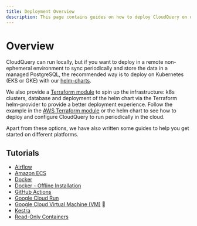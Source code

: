 ```yaml
---
title: Deployment Overview
description: This page contains guides on how to deploy CloudQuery on different platforms.
---
```


# Overview

CloudQuery can run locally, but if you want to deploy in a remote non-ephemeral environment to sync periodically and store the data in a managed PostgreSQL, the recommended way is to deploy on Kubernetes (EKS or GKE) with our [helm-charts](https://github.com/cloudquery/helm-charts).

We also provide a [Terraform module](https://github.com/cloudquery/terraform-aws-cloudquery) to spin up the infrastructure: k8s clusters, database and deployment of the helm chart via the Terraform helm-provider to provide a better deployment experience. Follow the example in the [AWS Terraform module](https://github.com/cloudquery/terraform-aws-cloudquery) or the helm chart to see how to deploy and configure CloudQuery to run periodically in the cloud.

Apart from these options, we have also written some guides to help you get started on different platforms.

## Tutorials

 - [Airflow](/docs/deployment/airflow)
 - [Amazon ECS](/docs/deployment/ecs)
 - [Docker](/docs/deployment/docker)
 - [Docker - Offline Installation](/docs/deployment/docker-offline)
 - [GitHub Actions](/docs/deployment/github-actions)
 - [Google Cloud Run](/docs/deployment/cloud-run)
 - [Google Cloud Virtual Machine (VM)](/docs/deployment/google-cloud-vm) 🎥
 - [Kestra](/docs/deployment/kestra)
 - [Read-Only Containers](/docs/deployment/read-only-containers)
